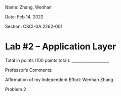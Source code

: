 Name: Zhang, Wenhan

Date: Feb 14, 2022

Section: CSCI-GA.2262-001

# Lab #2 – Application Layer

Total in points (100 points total):	___________________

Professor’s Comments: 

Affirmation of my Independent Effort: Wenhan Zhang 

Problem 2
